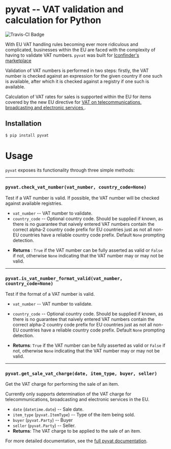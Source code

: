 # pyvat -- VAT validation and calculation for Python

![Travis-CI Badge](https://travis-ci.org/iconfinder/pyvat.png?branch=master)

With EU VAT handling rules becoming ever more ridiculous and complicated, businesses within the EU are faced with the complexity of having to validate VAT numbers. ``pyvat`` was built for [Iconfinder's marketplace](http://www.iconfinder.com/) 

Validation of VAT numbers is performed in two steps: firstly, the VAT number is checked against an expression for the given country if one such is available, after which it is checked against a registry if one such is available.

Calculation of VAT rates for sales is supported within the EU for items covered by the new EU directive for  [VAT on telecommunications, broadcasting and electronic services ](http://ec.europa.eu/taxation_customs/taxation/vat/how_vat_works/telecom/index_en.htm).



## Installation

```bash
$ pip install pyvat
```



# Usage

`pyvat` exposes its functionality through three simple methods:



---

### `pyvat.check_vat_number(vat_number, country_code=None)`

Test if a VAT number is valid. If possible, the VAT number will be checked against available registries.

* `vat_number` -- VAT number to validate.
* `country_code` -- Optional country code. Should be supplied if known, as there is no guarantee that naively entered VAT numbers contain the correct alpha-2 country code prefix for EU countries just as not all non-EU countries have a reliable country code prefix. Default ``None`` prompting detection.

- **Returns** :  ``True`` if the VAT number can be fully asserted as valid or ``False`` if not, otherwise ``None`` indicating that the VAT number may or may not be valid.

---

### `pyvat.is_vat_number_format_valid(vat_number, country_code=None)`

Test if the format of a VAT number is valid.

- `vat_number` -- VAT number to validate.

* `country_code` -- Optional country code. Should be supplied if known, as there is no guarantee that naively entered VAT numbers contain the correct alpha-2 country code prefix for EU countries just as not all non-EU countries have a reliable country code prefix. Default ``None`` prompting detection.

- **Returns**:  ``True`` if the VAT number can be fully asserted as valid or ``False`` if not, otherwise ``None`` indicating that the VAT number may or may not be valid.

---

### `pyvat.get_sale_vat_charge(date, item_type, buyer, seller)`

Get the VAT charge for performing the sale of an item.

Currently only supports determination of the VAT charge for telecommunications, broadcasting and electronic services in the EU.

- `date` (`datetime.date`) -- Sale date.
-  ``item_type`` (``pyvat.ItemType``) -- Type of the item being sold.
-  ``buyer`` (``pyvat.Party``) -- Buyer
-  ``seller`` (``pyvat.Party``) -- Seller.
- **Returns**:  The VAT charge to be applied to the sale of an item.



For more detailed documentation, see the [full pyvat documentation](http://pyvat.readthedocs.org).

